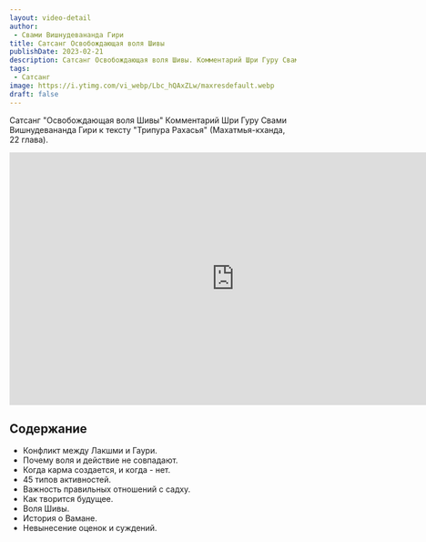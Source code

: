```yaml
---
layout: video-detail
author:
 - Свами Вишнудевананда Гири
title: Сатсанг Освобождающая воля Шивы
publishDate: 2023-02-21
description: Сатсанг Освобождающая воля Шивы. Комментарий Шри Гуру Свами Вишнудевананда Гири к тексту "Трипура Рахасья" (Махатмья-кханда, 22 глава).
tags: 
 - Сатсанг
image: https://i.ytimg.com/vi_webp/Lbc_hQAxZLw/maxresdefault.webp
draft: false
---
```


 Сатсанг "Освобождающая воля Шивы"
Комментарий Шри Гуру Свами Вишнудевананда Гири к тексту "Трипура Рахасья" (Махатмья-кханда, 22 глава).

<iframe width="790" height="444" src="https://www.youtube.com/embed/Lbc_hQAxZLw" frameborder="0" allowfullscreen=""></iframe> 

## Содержание
- Конфликт между Лакшми и Гаури.
- Почему воля и действие не совпадают.
- Когда карма создается, и когда - нет.
- 45 типов активностей.
- Важность правильных отношений с садху.
- Как творится будущее.
- Воля Шивы.
- История о Вамане.
- Невынесение оценок и суждений.